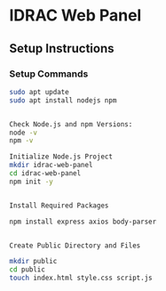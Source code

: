 # IDRAC Web Panel

## Setup Instructions

### Setup Commands

```bash
sudo apt update
sudo apt install nodejs npm


Check Node.js and npm Versions:
node -v
npm -v

Initialize Node.js Project
mkdir idrac-web-panel
cd idrac-web-panel
npm init -y


Install Required Packages

npm install express axios body-parser


Create Public Directory and Files

mkdir public
cd public
touch index.html style.css script.js
